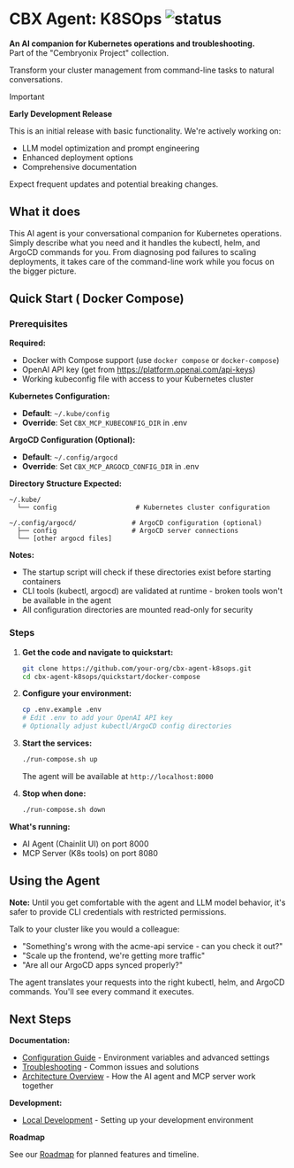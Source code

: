 # CBX Agent: K8SOps ![status](https://img.shields.io/badge/version-0.1.0--alpha-orange)

**An AI companion for Kubernetes operations and troubleshooting.** <br>
Part of the "Cembryonix Project" collection.

Transform your cluster management from command-line tasks to natural conversations.

> [!IMPORTANT]
> **Early Development Release**
>
> This is an initial release with basic functionality. We're actively working on:
> - LLM model optimization and prompt engineering
> - Enhanced deployment options
> - Comprehensive documentation
> 
> Expect frequent updates and potential breaking changes.


## What it does

This AI agent is your conversational companion for Kubernetes operations. 
Simply describe what you need and it handles the kubectl, helm, and ArgoCD commands for you. 
From diagnosing pod failures to scaling deployments, it takes care of the command-line work 
while you focus on the bigger picture.

## Quick Start ( Docker Compose)

### Prerequisites

**Required:**
- Docker with Compose support (use `docker compose` or `docker-compose`)
- OpenAI API key (get from https://platform.openai.com/api-keys)  
- Working kubeconfig file with access to your Kubernetes cluster

**Kubernetes Configuration:**
- **Default**: `~/.kube/config`
- **Override**: Set `CBX_MCP_KUBECONFIG_DIR` in .env

**ArgoCD Configuration (Optional):**
- **Default**: `~/.config/argocd`
- **Override**: Set `CBX_MCP_ARGOCD_CONFIG_DIR` in .env

**Directory Structure Expected:**
```
~/.kube/
  └── config                    # Kubernetes cluster configuration

~/.config/argocd/              # ArgoCD configuration (optional)
  ├── config                   # ArgoCD server connections
  └── [other argocd files]
```

**Notes:**
- The startup script will check if these directories exist before starting containers
- CLI tools (kubectl, argocd) are validated at runtime - broken tools won't be available in the agent
- All configuration directories are mounted read-only for security

### Steps

1. **Get the code and navigate to quickstart:**
   ```bash
   git clone https://github.com/your-org/cbx-agent-k8sops.git
   cd cbx-agent-k8sops/quickstart/docker-compose
   ```

2. **Configure your environment:**
   ```bash
   cp .env.example .env
   # Edit .env to add your OpenAI API key
   # Optionally adjust kubectl/ArgoCD config directories
   ```

3. **Start the services:**
   ```bash
   ./run-compose.sh up
   ```
   The agent will be available at `http://localhost:8000`

4. **Stop when done:**
   ```bash
   ./run-compose.sh down
   ```

**What's running:**
- AI Agent (Chainlit UI) on port 8000
- MCP Server (K8s tools) on port 8080

## Using the Agent

**Note:** Until you get comfortable with the agent and LLM model behavior, 
it's safer to provide CLI credentials with restricted permissions.

Talk to your cluster like you would a colleague:

- "Something's wrong with the acme-api service - can you check it out?"
- "Scale up the frontend, we're getting more traffic"
- "Are all our ArgoCD apps synced properly?"

The agent translates your requests into the right kubectl, helm, and ArgoCD commands. 
You'll see every command it executes.

## Next Steps

**Documentation:**
- [Configuration Guide](docs/configuration.md) - Environment variables and advanced settings
- [Troubleshooting](docs/troubleshooting.md) - Common issues and solutions
- [Architecture Overview](docs/architecture.md) - How the AI agent and MCP server work together

**Development:**
- [Local Development](docs/development.md) - Setting up your development environment


**Roadmap**

See our [Roadmap](docs/roadmap.md) for planned features and timeline.